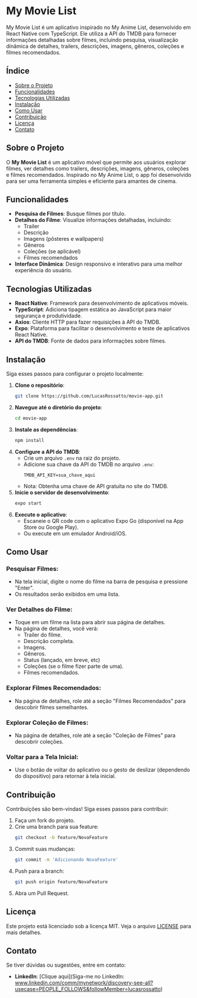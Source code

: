 # My Movie List

My Movie List é um aplicativo inspirado no My Anime List, desenvolvido em React Native com TypeScript. Ele utiliza a API do TMDB para fornecer informações detalhadas sobre filmes, incluindo pesquisa, visualização dinâmica de detalhes, trailers, descrições, imagens, gêneros, coleções e filmes recomendados.

## Índice

- [Sobre o Projeto](#sobre-o-projeto)
- [Funcionalidades](#funcionalidades)
- [Tecnologias Utilizadas](#tecnologias-utilizadas)
- [Instalação](#instalação)
- [Como Usar](#como-usar)
- [Contribuição](#contribuição)
- [Licença](#licença)
- [Contato](#contato)

## Sobre o Projeto

O **My Movie List** é um aplicativo móvel que permite aos usuários explorar filmes, ver detalhes como trailers, descrições, imagens, gêneros, coleções e filmes recomendados. Inspirado no My Anime List, o app foi desenvolvido para ser uma ferramenta simples e eficiente para amantes de cinema.

## Funcionalidades

- **Pesquisa de Filmes**: Busque filmes por título.
- **Detalhes do Filme**: Visualize informações detalhadas, incluindo:
  - Trailer
  - Descrição
  - Imagens (pôsteres e wallpapers)
  - Gêneros
  - Coleções (se aplicável)
  - Filmes recomendados
- **Interface Dinâmica**: Design responsivo e interativo para uma melhor experiência do usuário.

## Tecnologias Utilizadas

- **React Native**: Framework para desenvolvimento de aplicativos móveis.
- **TypeScript**: Adiciona tipagem estática ao JavaScript para maior segurança e produtividade.
- **Axios**: Cliente HTTP para fazer requisições à API do TMDB.
- **Expo**: Plataforma para facilitar o desenvolvimento e teste de aplicativos React Native.
- **API do TMDB**: Fonte de dados para informações sobre filmes.

## Instalação

Siga esses passos para configurar o projeto localmente:

1. **Clone o repositório**:
   ```bash
   git clone https://github.com/LucasRossatto/movie-app.git
   ```
2. **Navegue até o diretório do projeto**:
   ```bash
   cd movie-app
   ```
3. **Instale as dependências**:
   ```bash
   npm install
   ```
4. **Configure a API do TMDB**:
   - Crie um arquivo `.env` na raiz do projeto.
   - Adicione sua chave da API do TMDB no arquivo `.env`:
     ```env
     TMDB_API_KEY=sua_chave_aqui
     ```
   - Nota: Obtenha uma chave de API gratuita no site do TMDB.
5. **Inicie o servidor de desenvolvimento**:
   ```bash
   expo start
   ```
6. **Execute o aplicativo**:
   - Escaneie o QR code com o aplicativo Expo Go (disponível na App Store ou Google Play).
   - Ou execute em um emulador Android/iOS.

## Como Usar

### Pesquisar Filmes:

- Na tela inicial, digite o nome do filme na barra de pesquisa e pressione "Enter".
- Os resultados serão exibidos em uma lista.

### Ver Detalhes do Filme:

- Toque em um filme na lista para abrir sua página de detalhes.
- Na página de detalhes, você verá:
  - Trailer do filme.
  - Descrição completa.
  - Imagens.
  - Gêneros.
  - Status (lançado, em breve, etc)
  - Coleções (se o filme fizer parte de uma).
  - Filmes recomendados.

### Explorar Filmes Recomendados:

- Na página de detalhes, role até a seção "Filmes Recomendados" para descobrir filmes semelhantes.

### Explorar Coleção de Filmes:

- Na página de detalhes, role até a seção  "Coleção de Filmes" para descobrir coleções.

### Voltar para a Tela Inicial:

- Use o botão de voltar do aplicativo ou o gesto de deslizar (dependendo do dispositivo) para retornar à tela inicial.

## Contribuição

Contribuições são bem-vindas! Siga esses passos para contribuir:

1. Faça um fork do projeto.
2. Crie uma branch para sua feature:
   ```bash
   git checkout -b feature/NovaFeature
   ```
3. Commit suas mudanças:
   ```bash
   git commit -m 'Adicionando NovaFeature'
   ```
4. Push para a branch:
   ```bash
   git push origin feature/NovaFeature
   ```
5. Abra um Pull Request.

## Licença

Este projeto está licenciado sob a licença MIT. Veja o arquivo [LICENSE](LICENSE) para mais detalhes.

## Contato

Se tiver dúvidas ou sugestões, entre em contato:

- **LinkedIn**: [Clique aqui](Siga-me no LinkedIn: www.linkedin.com/comm/mynetwork/discovery-see-all?usecase=PEOPLE_FOLLOWS&followMember=lucasrossatto)


